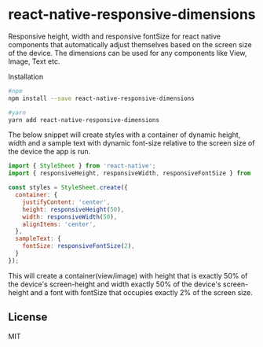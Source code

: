 # react-native-responsive-dimensions

Responsive height, width and responsive fontSize for react native components that automatically adjust themselves based on the screen size of the device. The dimensions can be used for any components like View, Image, Text etc.

Installation
```sh
#npm
npm install --save react-native-responsive-dimensions

#yarn
yarn add react-native-responsive-dimensions
```

The below snippet will create styles with a container of dynamic height, width and a sample text with dynamic font-size relative to the screen size of the device the app is run.

```js
import { StyleSheet } from 'react-native';
import { responsiveHeight, responsiveWidth, responsiveFontSize } from 'react-native-responsive-dimensions';

const styles = StyleSheet.create({
  container: {
    justifyContent: 'center',
    height: responsiveHeight(50),
    width: responsiveWidth(50),
    alignItems: 'center',
  },
  sampleText: {
    fontSize: responsiveFontSize(2),
  }
});
```

This will create a container(view/image) with height that is exactly 50% of the device's screen-height and width exactly 50% of the device's screen-height and a font with fontSize that occupies exactly 2% of the screen size.

License
----

MIT
